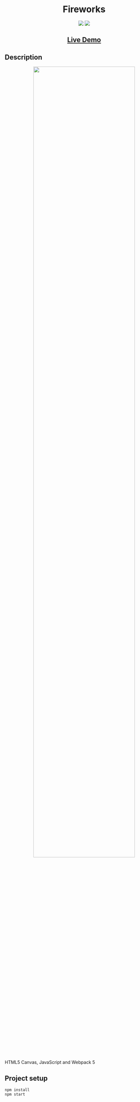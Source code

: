 ## <h1 align="center">Fireworks</h1>

<p align="center">
<img src="https://img.shields.io/badge/made%20by-Mráz Róbert-blue.svg" >
<img src="https://img.shields.io/github/languages/top/MrazRobert/canvas-fireworks.svg" >
</p>

<h2 align="center"><a href="https://mr85-canvas-fireworks.netlify.app/">Live Demo</a></h2>

## Description

<p align="center">
<img src="./public/image/fireworks.gif" width="80%"></p>

<p>HTML5 Canvas, JavaScript and Webpack 5</p>

## Project setup

```
npm install
npm start
```
